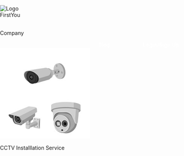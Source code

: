 <!DOCTYPE html>
<html lang="en">
<head>
    <meta charset="UTF-8">
    <meta http-equiv="X-UA-Compatible" content="IE=edge">
    <meta name="viewport" content="width=device-width, initial-scale=1.0">
    <title>FirstYou Service</title>
</head>
    <style>
    @import url('https://fonts.googleapis.com/css2?family=Roboto:ital,wght@1,300&display=swap');
body{
    padding: 0;
    margin: 0;
}

/*Navbar*/

.navbar{
    font-family: 'Roboto', sans-serif;
    display: flex;
    flex-direction: row;
    width: 100%;
    position: fixed;
    z-index: 10;
    background-color: black;
}

#bg{
    display: flex;
    align-items: center;
    justify-content: center;
    height: 550px;
    background: url('./img/bg.jpg');
    background-repeat: no-repeat;
    background-size: cover;
    position: relative;
    width: 100%;
}

.Logo{
    width: 40px;
    height: 40px;
    padding: 10px 10px 0 30px;
}

.Logo-content{
    font-weight: bold;
    color: white;
}

.Logo-content p{
    margin-top: 7px;
    position: relative;
    color: white;
}
.navbar-a{
    text-align: center;
    padding-left: 40%;
    align-items: center;
    justify-content: center;
    display: flex;
}
.navbar-a a{
    color: white;
    font-weight: bold;
    text-decoration: none;
    width: 271px;
}

.navbar-a a:nth-child(1){
    width: 125px;
}

.navbar-a a:nth-child(2) {
    text-decoration: underline;
    font-weight: bold;
}

/*Background*/


.bg-content{
    color: white;
    position: relative;
    bottom: 0px;
    font-family: 'Roboto', sans-serif;
}

.bg-content h1{
    color: white;
    font-size: 50px;    
    margin: 0;
    margin-left: 30px;
}

/*Location*/

.location{
    align-items: center;
    justify-content: center;
    text-align: center;
    padding: 12px 0 12px 12px;
    border-radius: 5px;
    display: inline-block;
}

.location select{
    padding: 12px 0 12px 12px;
    border-radius: 5px; 
}

#location-img{
    height: 30px;
    width: 30px;
    z-index: 2;
    align-items: center;
    justify-content: center;
    text-align: center;
    position: relative;
    left: 38px;
    top: 8px;
}

/*Search*/

#search-img{
    height: 30px;
    width: 30px;
    left: 45px;
    top: 9px;
    position: relative;
    z-index: 1;
}

.bg-content #bg-form-one{
    text-align: center;
    display: inline-block;
}

.bg-content #bg-form-one input{
    padding: 12px 0 12px 12px;
    border-radius: 5px;
    width: 400px;
    padding-left: 50px;
}

/*Service Section*/

section #service{
    height: 300px;
}

#service h4{
    text-align: center;
    position: relative;
    font-size: 2.5rem;
}

#service-item{
    display: flex;
    flex-direction: row;
    text-align: center;
    margin-left: 250px;
    position: relative;
}

#service-item img{
    height: 150px;
    width: 150px;
}

.service-item-item{
    padding: 0 50px 0 0;
}

#service-item-2{
    position: relative;
    top: 250px;
    right: 800px;
}

#service-item-3{
    position: relative;
    top: 250px;
    right: 800px;
}

#service-item-4{
    position: relative;
    top: 250px;
    right: 800px;
}

#service-item-5{
    position: relative;
    top: 250px;
    right: 800px;
}

#service-item-6{
    position: relative;
    top: 450px;
    right: 1600px;
}

.service-a a{
    color: black;
    text-decoration: none;
    margin-left: 1050px;
    position: relative;
    bottom: 755px;
}

#service p{
    font-size: 20px;
    animation: service-p 3s 3s infinite backwards;
    cursor: pointer;
}

#service p:hover{
    color: red;
}

@keyframes service-p{
    1%{
        color: black;
    }

    25%{
        color: grey;
    }

    50%{
        color: green;
    }

    75%{
        color: pink;
    }

    100%{
        color: yellow;
    }
}
</style>
<body>
    <nav class="navbar">
        <img src="./Style/img/favicon.ico" alt="Logo" class="Logo">
        <div class="Logo-content"><div>FirstYou</div> <br><p>Company</p></div>
        <div class="navbar-a">
        <a href="#">Blog</a>
        <a href="#">Login/Sign Up</a>
        </div>
    </nav>
    <div id="service">
        <div class="service-item-one">
            <img src="./Style/img/service-img/cctv.jpg" alt="Camera img">
            <p>CCTV Installlation Service</p>
        </div>
    </div>
</body>
</html>
